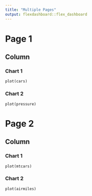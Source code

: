 ```yaml
---
title: "Multiple Pages"
output: flexdashboard::flex_dashboard
---
```


Page 1
=====================================  
    
Column
-------------------------------------
    
### Chart 1
    
```{r}
plot(cars)
```
    
### Chart 2

```{r}
plot(pressure)
```
   
Page 2
=====================================     
   
Column
-------------------------------------
    
### Chart 1
    
```{r}
plot(mtcars)
```
    
### Chart 2

```{r}
plot(airmiles)
```
